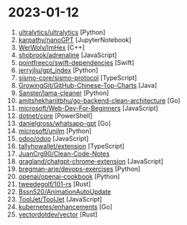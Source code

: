 # 2023-01-12

1. [ultralytics/ultralytics](https://github.com/ultralytics/ultralytics "YOLOv8 🚀 in PyTorch > ONNX > CoreML > TFLite") [Python]
2. [karpathy/nanoGPT](https://github.com/karpathy/nanoGPT "The simplest, fastest repository for training/finetuning medium-sized GPTs.") [JupyterNotebook]
3. [WerWolv/ImHex](https://github.com/WerWolv/ImHex "🔍 A Hex Editor for Reverse Engineers, Programmers and people who value their retinas when working at 3 AM.") [C++]
4. [shobrook/adrenaline](https://github.com/shobrook/adrenaline "An AI-powered debugger") [JavaScript]
5. [pointfreeco/swift-dependencies](https://github.com/pointfreeco/swift-dependencies "A dependency management library inspired by SwiftUI's environment.") [Swift]
6. [jerryjliu/gpt_index](https://github.com/jerryjliu/gpt_index "An index created by GPT to organize external information and answer queries!") [Python]
7. [sismo-core/sismo-protocol](https://github.com/sismo-core/sismo-protocol "Contracts of the Sismo Attestation Protocol") [TypeScript]
8. [GrowingGit/GitHub-Chinese-Top-Charts](https://github.com/GrowingGit/GitHub-Chinese-Top-Charts "🇨🇳 GitHub中文排行榜，各语言分设「软件 | 资料」榜单，精准定位中文好项目。各取所需，高效学习。") [Java]
9. [Sanster/lama-cleaner](https://github.com/Sanster/lama-cleaner "Image inpainting tool powered by SOTA AI Model. Remove any unwanted object, defect, people from your pictures or erase and replace(powered by stable diffusion) any thing on your pictures.") [Python]
10. [amitshekhariitbhu/go-backend-clean-architecture](https://github.com/amitshekhariitbhu/go-backend-clean-architecture "A Go (Golang) Backend Clean Architecture project with Gin, MongoDB, JWT Authentication Middleware, Test, and Docker.") [Go]
11. [microsoft/Web-Dev-For-Beginners](https://github.com/microsoft/Web-Dev-For-Beginners "24 Lessons, 12 Weeks, Get Started as a Web Developer") [JavaScript]
12. [dotnet/core](https://github.com/dotnet/core "Home repository for .NET Core") [PowerShell]
13. [danielgross/whatsapp-gpt](https://github.com/danielgross/whatsapp-gpt "") [Go]
14. [microsoft/unilm](https://github.com/microsoft/unilm "Large-scale Self-supervised Pre-training Across Tasks, Languages, and Modalities") [Python]
15. [odoo/odoo](https://github.com/odoo/odoo "Odoo. Open Source Apps To Grow Your Business.") [JavaScript]
16. [tallyhowallet/extension](https://github.com/tallyhowallet/extension "Tally Ho, the community owned and operated Web3 wallet.") [TypeScript]
17. [JuanCrg90/Clean-Code-Notes](https://github.com/JuanCrg90/Clean-Code-Notes "My notes of Clean Code book") 
18. [gragland/chatgpt-chrome-extension](https://github.com/gragland/chatgpt-chrome-extension "A ChatGPT Chrome extension. Integrates ChatGPT into every text box on the internet.") [JavaScript]
19. [bregman-arie/devops-exercises](https://github.com/bregman-arie/devops-exercises "Linux, Jenkins, AWS, SRE, Prometheus, Docker, Python, Ansible, Git, Kubernetes, Terraform, OpenStack, SQL, NoSQL, Azure, GCP, DNS, Elastic, Network, Virtualization. DevOps Interview Questions") [Python]
20. [openai/openai-cookbook](https://github.com/openai/openai-cookbook "Examples and guides for using the OpenAI API") [Python]
21. [tweedegolf/101-rs](https://github.com/tweedegolf/101-rs "A Rust university course") [Rust]
22. [Bssn520/AnimationAutoUpdate](https://github.com/Bssn520/AnimationAutoUpdate "🤪动漫、电视剧的自动更新及在线观看。🫡") 
23. [ToolJet/ToolJet](https://github.com/ToolJet/ToolJet "Extensible low-code framework for building business applications. Connect to databases, cloud storages, GraphQL, API endpoints, Airtable, etc and build apps using drag and drop application builder. Built using JavaScript/TypeScript. 🚀") [JavaScript]
24. [kubernetes/enhancements](https://github.com/kubernetes/enhancements "Enhancements tracking repo for Kubernetes") [Go]
25. [vectordotdev/vector](https://github.com/vectordotdev/vector "A high-performance observability data pipeline.") [Rust]

